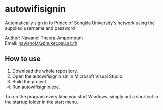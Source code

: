 # autowifisignin

Automatically sign in to Prince of Songkla University's network using the supplied username and password

Author: Nawanol Theera-Ampornpunt  
Email: nawanol.t@phuket.psu.ac.th

How to use
---

1. Download the whole repository.
2. Open the autowifisignin.sln in Microsoft Visual Studio.
3. Build the project.
4. Run autowifisignin.exe.

To run the program every time you start Windows, simply put a shortcut in the startup folder in the start menu.
